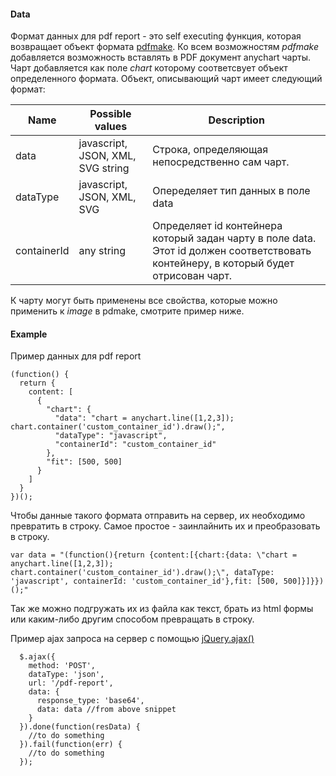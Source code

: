 #### Data
Формат данных для pdf report - это self executing функция, которая возвращает объект формата [pdfmake](http://pdfmake.org/index.html#/gettingstarted). Ко всем возможностям *pdfmake* добавляется возможность вставлять в PDF документ anychart чарты. Чарт добавляется как поле *chart* которому соответсвует объект определенного формата. Объект, описывающий чарт имеет следующий формат:

| Name  | Possible values | Description |
| ------------- | ------------- | ------------- |
| data  | javascript, JSON, XML, SVG string | Строка, определяющая непосредственно сам чарт. |
| dataType | javascript, JSON, XML, SVG | Опеределяет тип данных в поле data |
| containerId  | any string  | Определяет id контейнера который задан чарту в поле data. Этот id должен соответствовать контейнеру, в который будет отрисован чарт. |

К чарту могут быть применены все свойства, которые можно применить к *image* в pdmake, смотрите пример ниже.

#### Example
Пример данных для pdf report

```
(function() {
  return {
    content: [
      {
        "chart": {
          "data": "chart = anychart.line([1,2,3]); chart.container('custom_container_id').draw();",
          "dataType": "javascript",
          "containerId": "custom_container_id"
        },
        "fit": [500, 500]
      }
    ]
  }
})();
```
Чтобы данные такого формата отправить на сервер, их необходимо превратить в строку. Самое простое - заинлайнить их и преобразовать в строку.

```
var data = "(function(){return {content:[{chart:{data: \"chart = anychart.line([1,2,3]); chart.container('custom_container_id').draw();\", dataType: 'javascript', containerId: 'custom_container_id'},fit: [500, 500]}]}})();"
```
Так же можно подгружать их из файла как текст, брать из html формы или каким-либо другим способом превращать в строку.

Пример ajax запроса на сервер с помощью [jQuery.ajax()](http://api.jquery.com/jquery.ajax/)

```
  $.ajax({
    method: 'POST',
    dataType: 'json',
    url: '/pdf-report',
    data: {
      response_type: 'base64',
      data: data //from above snippet
    }
  }).done(function(resData) {
    //to do something
  }).fail(function(err) {
    //to do something
  });
```